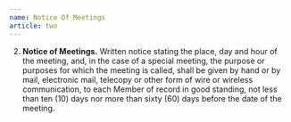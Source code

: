 ```yaml
---
name: Notice Of Meetings
article: two
---
```


2. **Notice of Meetings.** Written notice stating the place, day and hour of the meeting, and, in the case of a special meeting, the purpose or purposes for which the meeting is called, shall be given by hand or by mail, electronic mail, telecopy or other form of wire or wireless communication, to each Member of record in good standing, not less than ten (10) days nor more than sixty (60) days before the date of the meeting.